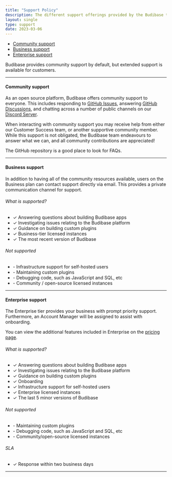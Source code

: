 ```yaml
---
title: "Support Policy"
description: The different support offerings provided by the Budibase team
layout: single
type: support
date: 2023-03-06
---
```


 - [Community support](#community-support)
 - [Business support](#business-support)
 - [Enterprise support](#enterprise-support)

Budibase provides community support by default, but extended support is available for customers. 

---

#### Community support

As an open source platform, Budibase offers community support to everyone. This includes responding to [GitHub Issues](https://github.com/Budibase/budibase/issues), answering [GitHub Discussions](https://github.com/Budibase/budibase/issues), and chatting across a number of public channels on our [Discord Server](https://discord.gg/ZepTmGbtfF).

When interacting with community support you may receive help from either our Customer Success team, or another supportive community member. While this support is not obligated, the Budibase team endeavours to answer what we can, and all community contributions are appreciated! 

The GitHub repository is a good place to look for FAQs.

---

#### Business support

In addition to having all of the community resources available, users on the Business plan can contact support directly via email. This provides a private communication channel for support.

###### What is supported?

 - ✓ Answering questions about building Budibase apps
 - ✓ Investigating issues relating to the Budibase platform
 - ✓ Guidance on building custom plugins
 - ✓ Business-tier licensed instances
 - ✓ The most recent version of Budibase

###### Not supported
 - \- Infrastructure support for self-hosted users
 - \- Maintaining custom plugins
 - \- Debugging code, such as JavaScript and SQL, etc
 - \- Community / open-source licensed instances
---

#### Enterprise support

The Enterprise tier provides your business with prompt priority support. Furthermore, an Account Manager will be assigned to assist with onboarding.

You can view the additional features included in Enterprise on the [pricing page](https://budibase.com/pricing/).

###### What is supported?

 - ✓ Answering questions about building Budibase apps
 - ✓ Investigating issues relating to the Budibase platform
 - ✓ Guidance on building custom plugins
 - ✓ Onboarding
 - ✓ Infrastructure support for self-hosted users
 - ✓ Enterprise licensed instances
 - ✓ The last 5 minor versions of Budibase

###### Not supported 
 - \- Maintaining custom plugins
 - \- Debugging code, such as JavaScript and SQL, etc
 - \- Community/open-source licensed instances

###### SLA
 - ✓ Response within two business days

---